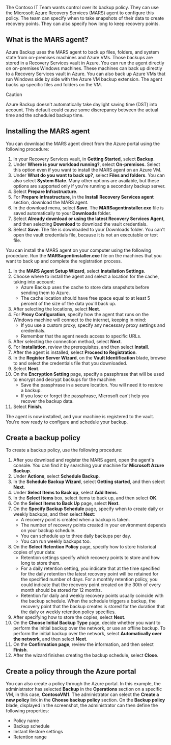 The Contoso IT Team wants control over its backup policy. They can use the Microsoft Azure Recovery Services (MARS) agent to configure this policy. The team can specify when to take snapshots of their data to create recovery points. They can also specify how long to keep recovery points.

## What is the MARS agent?

Azure Backup uses the MARS agent to back up files, folders, and system state from on-premises machines and Azure VMs. Those backups are stored in a Recovery Services vault in Azure. You can run the agent directly on on-premises Windows machines. These machines can back up directly to a Recovery Services vault in Azure. You can also back up Azure VMs that run Windows side by side with the Azure VM backup extension. The agent backs up specific files and folders on the VM.

> [!CAUTION]
> Azure Backup doesn't automatically take daylight saving time (DST) into account. This default could cause some discrepancy between the actual time and the scheduled backup time.

## Installing the MARS agent

You can download the MARS agent direct from the Azure portal using the following procedure:

1. In your Recovery Services vault, in **Getting Started**, select **Backup**.
2. Under **Where is your workload running?**, select **On-premises**. Select this option even if you want to install the MARS agent on an Azure VM.
3. Under **What do you want to back up?**, select **Files and folders**. You can also select **System State**. Many other options are available, but these options are supported only if you're running a secondary backup server.
4. Select **Prepare Infrastructure**.
5. For **Prepare infrastructure**, in the **Install Recovery Services agent** section, download the MARS agent.
6. In the download menu, select **Save**. The **MARSagentinstaller.exe** file is saved automatically to your **Downloads** folder.
7. Select **Already download or using the latest Recovery Services Agent**, and then selecting **Download** to download the vault credentials.
8. Select **Save**. The file is downloaded to your Downloads folder. You can't open the vault credentials file, because it is not an executable or text file.

You can install the MARS agent on your computer using the following procedure. Run the **MARSagentinstaller.exe** file on the machines that you want to back up and complete the registration process.

1. In the **MARS Agent Setup Wizard**, select **Installation Settings**. 
2. Choose where to install the agent and select a location for the cache, taking into account:
   - Azure Backup uses the cache to store data snapshots before sending them to Azure.
   - The cache location should have free space equal to at least 5 percent of the size of the data you'll back up.
3. After selecting the locations, select **Next**.
4. For **Proxy Configuration**, specify how the agent that runs on the Windows machine will connect to the internet, keeping in mind:
   - If you use a custom proxy, specify any necessary proxy settings and credentials.
   - Remember that the agent needs access to specific URLs.
5. After selecting the connection method, select **Next**.
6. For **Installation**, review the prerequisites, and then select **Install**.
7. After the agent is installed, select **Proceed to Registration**.
8. In the **Register Server Wizard**, on the **Vault Identification** blade, browse to and select the credentials file that you downloaded.
9. Select **Next**.
10. On the **Encryption Setting** page, specify a passphrase that will be used to encrypt and decrypt backups for the machine:
    - Save the passphrase in a secure location. You will need it to restore a backup.
    - If you lose or forget the passphrase, Microsoft can't help you recover the backup data.
11. Select **Finish**.

The agent is now installed, and your machine is registered to the vault. You're now ready to configure and schedule your backup.

## Create a backup policy

To create a backup policy, use the following procedure:

1. After you download and register the MARS agent, open the agent's console. You can find it by searching your machine for **Microsoft Azure Backup**.
2. Under **Actions**, select **Schedule Backup**.
3. In the **Schedule Backup Wizard**, select **Getting started**, and then select **Next**.
4. Under **Select Items to Back up**, select **Add Items**.
5. In the **Select Items** box, select items to back up, and then select **OK**.
6. On the **Select Items to Back Up** page, select **Next**.
7. On the **Specify Backup Schedule** page, specify when to create daily or weekly backups, and then select **Next**:
   - A recovery point is created when a backup is taken.
   - The number of recovery points created in your environment depends on your backup schedule.
   - You can schedule up to three daily backups per day. 
   - You can run weekly backups too. 
8. On the **Select Retention Policy** page, specify how to store historical copies of your data:
   - Retention settings specify which recovery points to store and how long to store them.
   - For a daily retention setting, you indicate that at the time specified for the daily retention the latest recovery point will be retained for the specified number of days. For a monthly retention policy, you could indicate that the recovery point created on the 30th of every month should be stored for 12 months.
   - Retention for daily and weekly recovery points usually coincide with the backup schedule. When the schedule triggers a backup, the recovery point that the backup creates is stored for the duration that the daily or weekly retention policy specifies.
9. After specifying how to store the copies, select **Next**.
10. On the **Choose Initial Backup Type** page, decide whether you want to perform the initial backup over the network, or use an offline backup. To perform the initial backup over the network, select **Automatically over the network**, and then select **Next**.
11. On the **Confirmation page**, review the information, and then select **Finish**.
12. After the wizard finishes creating the backup schedule, select **Close**.

## Create a policy through the Azure portal

You can also create a policy through the Azure portal. In this example, the administrator has selected **Backup** in the **Operations** section on a specific VM, in this case, **ContosoVM1**. The administrator can select the **Create a new policy** link in the **Choose backup policy** section. On the **Backup policy** blade, displayed in the screenshot, the administrator can then define the following properties:

- Policy name
- Backup schedule
- Instant Restore settings
- Retention range
